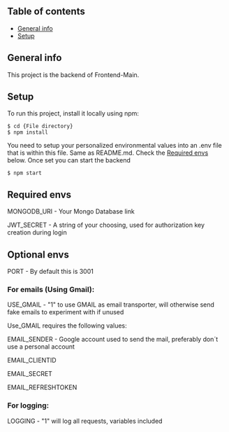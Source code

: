 ## Table of contents
* [General info](#general-info)
* [Setup](#setup)

## General info
This project is the backend of Frontend-Main.

## Setup
To run this project, install it locally using npm:

```
$ cd {File directory}
$ npm install
```

You need to setup your personalized environmental values into an .env file that is within this file. Same as README.md.
Check the [Required envs](#required-envs) below. Once set you can start the backend

```
$ npm start
```

## Required envs

MONGODB_URI - Your Mongo Database link

JWT_SECRET - A string of your choosing, used for authorization key creation during login

## Optional envs

PORT - By default this is 3001

### For emails (Using Gmail):

USE_GMAIL - "1" to use GMAIL as email transporter, will otherwise send fake emails to experiment with if unused

Use_GMAIL requires the following values:

EMAIL_SENDER - Google account used to send the mail, preferably don´t use a personal account

EMAIL_CLIENTID

EMAIL_SECRET

EMAIL_REFRESHTOKEN

### For logging:

LOGGING - "1" will log all requests, variables included
